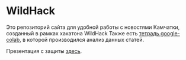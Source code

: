 # WildHack
Это репозиторий сайта для удобной работы с новостями Камчатки, созданный в рамках хакатона WildHack
Также есть [тетрадь google-colab](https://colab.research.google.com/drive/18Kakud9rQpDo_VgJIbyFFCPMSnvaNEg-?usp=sharing), 
в которой производился анализ данных статей.

Презентация с защиты [здесь](https://docs.google.com/presentation/d/1PqP1uVA8vBgd9AlNu2eSRM5doshSacsFs_yB_8JtCgY/edit?usp=sharing).
